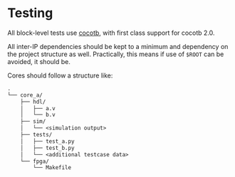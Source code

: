 # Testing

All block-level tests use [cocotb](https://github.com/cocotb/cocotb), with first
class support for cocotb 2.0.

All inter-IP dependencies should be kept to a minimum and dependency on the
project structure as well. Practically, this means if use of `$ROOT` can be
avoided, it should be.

Cores should follow a structure like:

```txt
.
└── core_a/
    ├── hdl/
    │   ├── a.v
    │   └── b.v
    ├── sim/
    │   └── <simulation output>
    ├── tests/
    │   ├── test_a.py
    │   ├── test_b.py
    │   └── <additional testcase data>
    └── fpga/
        └── Makefile
```
